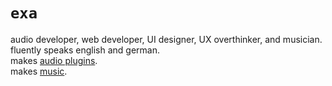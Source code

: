 # `exa`

audio developer, web developer, UI designer, UX overthinker, and musician.\
fluently speaks english and german.\
makes [audio plugins](https://github.com/Voidstar-Audio).\
makes [music](https://soundcloud.com/223230).
